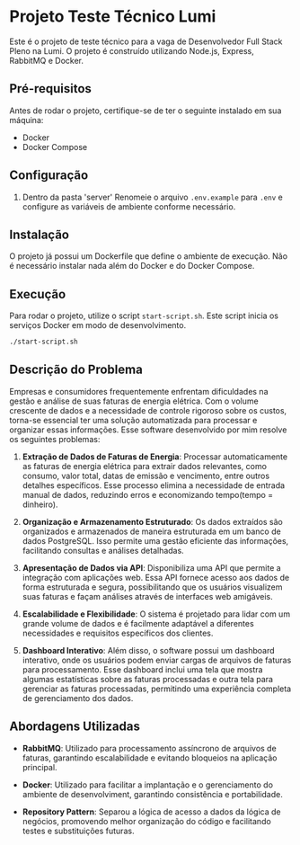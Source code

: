 # Projeto Teste Técnico Lumi

Este é o projeto de teste técnico para a vaga de Desenvolvedor Full Stack Pleno na Lumi. O projeto é construído utilizando Node.js, Express, RabbitMQ e Docker.

## Pré-requisitos

Antes de rodar o projeto, certifique-se de ter o seguinte instalado em sua máquina:

- Docker
- Docker Compose

## Configuração

1. Dentro da pasta 'server' Renomeie o arquivo `.env.example` para `.env` e configure as variáveis de ambiente conforme necessário.

## Instalação

O projeto já possui um Dockerfile que define o ambiente de execução. Não é necessário instalar nada além do Docker e do Docker Compose.

## Execução

Para rodar o projeto, utilize o script `start-script.sh`. Este script inicia os serviços Docker em modo de desenvolvimento.

```bash
./start-script.sh
```

## Descrição do Problema

Empresas e consumidores frequentemente enfrentam dificuldades na gestão e análise de suas faturas de energia elétrica. Com o volume crescente de dados e a necessidade de controle rigoroso sobre os custos, torna-se essencial ter uma solução automatizada para processar e organizar essas informações. Esse software desenvolvido por mim resolve os seguintes problemas:

1. **Extração de Dados de Faturas de Energia**: Processar automaticamente as faturas de energia elétrica para extrair dados relevantes, como consumo, valor total, datas de emissão e vencimento, entre outros detalhes específicos. Esse processo elimina a necessidade de entrada manual de dados, reduzindo erros e economizando tempo(tempo = dinheiro).

2. **Organização e Armazenamento Estruturado**: Os dados extraídos são organizados e armazenados de maneira estruturada em um banco de dados PostgreSQL. Isso permite uma gestão eficiente das informações, facilitando consultas e análises detalhadas.

3. **Apresentação de Dados via API**: Disponibiliza uma API que permite a integração com aplicações web. Essa API fornece acesso aos dados de forma estruturada e segura, possibilitando que os usuários visualizem suas faturas e façam análises através de interfaces web amigáveis.

4. **Escalabilidade e Flexibilidade**: O sistema é projetado para lidar com um grande volume de dados e é facilmente adaptável a diferentes necessidades e requisitos específicos dos clientes.

5. **Dashboard Interativo**: Além disso, o software possui um dashboard interativo, onde os usuários podem enviar cargas de arquivos de faturas para processamento. Esse dashboard inclui uma tela que mostra algumas estatísticas sobre as faturas processadas e outra tela para gerenciar as faturas processadas, permitindo uma experiência completa de gerenciamento dos dados.


## Abordagens Utilizadas

- **RabbitMQ**: Utilizado para processamento assíncrono de arquivos de faturas, garantindo escalabilidade e evitando bloqueios na aplicação principal.

- **Docker**: Utilizado para facilitar a implantação e o gerenciamento do ambiente de desenvolviment, garantindo consistência e portabilidade.

- **Repository Pattern**: Separou a lógica de acesso a dados da lógica de negócios, promovendo melhor organização do código e facilitando testes e substituições futuras.


